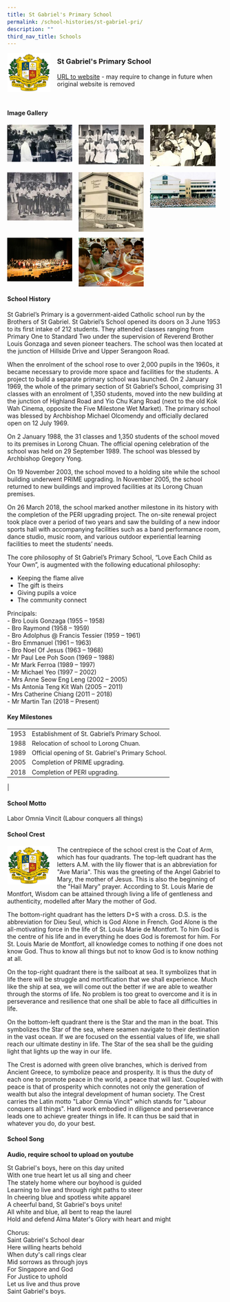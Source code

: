 ```yaml
---
title: St Gabriel's Primary School
permalink: /school-histories/st-gabriel-pri/
description: ""
third_nav_title: Schools
---
```

<img src="/images/stgabrielspri1.jpg" style="width:20%;margin-right:15px;" align = "left">

### **St Gabriel's Primary School**
[URL to website](https://www.stgabrielspri.moe.edu.sg/) - may require to change in future when original website is removed

<br clear="left">

#### **Image Gallery**

<p><a href="/images/stgabrielspri2.jpg">  
<img src="/images/stgabrielspri2.jpg" style="width:30%;margin-right:15px;" align = "left">
</a></p>

<p><a href="/images/stgabrielspri3.jpg">  
<img src="/images/stgabrielspri3.jpg" style="width:30%;margin-right:15px;" align = "left">
</a></p>

<p><a href="/images/stgabrielspri4.jpg">  
<img src="/images/stgabrielspri4.jpg" style="width:30%;margin-right:15px;" align = "left">
</a></p>

<br clear="left">

<p><a href="/images/stgabrielspri5.jpg">  
<img src="/images/stgabrielspri5.jpg" style="width:30%;margin-right:15px;" align = "left">
</a></p>

<p><a href="/images/stgabrielspri6.jpg">  
<img src="/images/stgabrielspri6.jpg" style="width:30%;margin-right:15px;" align = "left">
</a></p>

<p><a href="/images/stgabrielspri7.jpg">  
<img src="/images/stgabrielspri7.jpg" style="width:30%;margin-right:15px;" align = "left">
</a></p>

<br clear="left">

<p><a href="/images/stgabrielspri8.jpg">  
<img src="/images/stgabrielspri8.jpg" style="width:30%;margin-right:15px;" align = "left">
</a></p>

<p><a href="/images/stgabrielspri9.jpg">  
<img src="/images/stgabrielspri9.jpg" style="width:30%;margin-right:15px;" align = "left">
</a></p>

<br clear="left">

#### **School History**
St Gabriel’s Primary is a government-aided Catholic school run by the Brothers of St Gabriel. St Gabriel’s School opened its doors on 3 June 1953 to its first intake of 212 students. They attended classes ranging from Primary One to Standard Two under the supervision of Reverend Brother Louis Gonzaga and seven pioneer teachers. The school was then located at the junction of Hillside Drive and Upper Serangoon Road.

When the enrolment of the school rose to over 2,000 pupils in the 1960s, it became necessary to provide more space and facilities for the students. A project to build a separate primary school was launched. On 2 January 1969, the whole of the primary section of St Gabriel’s School, comprising 31 classes with an enrolment of 1,350 students, moved into the new building at the junction of Highland Road and Yio Chu Kang Road (next to the old Kok Wah Cinema, opposite the Five Milestone Wet Market). The primary school was blessed by Archbishop Michael Olcomendy and officially declared open on 12 July 1969.

On 2 January 1988, the 31 classes and 1,350 students of the school moved to its premises in Lorong Chuan. The official opening celebration of the school was held on 29 September 1989. The school was blessed by Archbishop Gregory Yong.

On 19 November 2003, the school moved to a holding site while the school building underwent PRIME upgrading. In November 2005, the school returned to new buildings and improved facilities at its Lorong Chuan premises.

On 26 March 2018, the school marked another milestone in its history with the completion of the PERI upgrading project. The on-site renewal project took place over a period of two years and saw the building of a new indoor sports hall with accompanying facilities such as a band performance room, dance studio, music room, and various outdoor experiential learning facilities to meet the students’ needs.

The core philosophy of St Gabriel’s Primary School, “Love Each Child as Your Own”, is augmented with the following educational philosophy:
*   Keeping the flame alive
*   The gift is theirs
*   Giving pupils a voice
*   The community connect

Principals:<br>
\- Bro Louis Gonzaga (1955 – 1958)<br>
\- Bro Raymond (1958 – 1959)<br>
\- Bro Adolphus @ Francis Tessier (1959 – 1961)<br>
\- Bro Emmanuel (1961 – 1963)<br>
\- Bro Noel Of Jesus (1963 – 1968)<br>
\- Mr Paul Lee Poh Soon (1969 – 1988)<br>
\- Mr Mark Ferroa (1989 – 1997)<br>
\- Mr Michael Yeo (1997 – 2002)<br>
\- Mrs Anne Seow Eng Leng (2002 – 2005)<br>
\- Ms Antonia Teng Kit Wah (2005 – 2011)<br>
\- Mrs Catherine Chiang (2011 – 2018)<br>
\- Mr Martin Tan (2018 – Present)

#### **Key Milestones**

|  |  |
|:---:|---|
| 1953 | Establishment of St. Gabriel’s Primary School. |
| 1988 | Relocation of school to Lorong Chuan. |
| 1989 | Official opening of St. Gabriel's Primary School. |
| 2005 | Completion of PRIME upgrading. |
| 2018 | Completion of PERI upgrading. |
|

#### **School Motto**
Labor Omnia Vincit (Labour conquers all things)

#### **School Crest**
<img src="/images/stgabrielspri1.jpg" style="width:20%;margin-right:15px;" align = "left">

The centrepiece of the school crest is the Coat of Arm, which has four quadrants. The top-left quadrant has the letters A.M. with the lily flower that is an abbreviation for "Ave Maria". This was the greeting of the Angel Gabriel to Mary, the mother of Jesus. This is also the beginning of the "Hail Mary" prayer. According to St. Louis Marie de Montfort, Wisdom can be attained through living a life of gentleness and authenticity, modelled after Mary the mother of God.

The bottom-right quadrant has the letters D+S with a cross. D.S. is the abbreviation for Dieu Seul, which is God Alone in French. God Alone is the all-motivating force in the life of St. Louis Marie de Montfort. To him God is the centre of his life and in everything he does God is foremost for him. For St. Louis Marie de Montfort, all knowledge comes to nothing if one does not know God. Thus to know all things but not to know God is to know nothing at all.

On the top-right quadrant there is the sailboat at sea. It symbolizes that in life there will be struggle and mortification that we shall experience. Much like the ship at sea, we will come out the better if we are able to weather through the storms of life. No problem is too great to overcome and it is in perseverance and resilience that one shall be able to face all difficulties in life.

On the bottom-left quadrant there is the Star and the man in the boat. This symbolizes the Star of the sea, where seamen navigate to their destination in the vast ocean. If we are focused on the essential values of life, we shall reach our ultimate destiny in life. The Star of the sea shall be the guiding light that lights up the way in our life.

The Crest is adorned with green olive branches, which is derived from Ancient Greece, to symbolize peace and prosperity. It is thus the duty of each one to promote peace in the world, a peace that will last. Coupled with peace is that of prosperity which connotes not only the generation of wealth but also the integral development of human society. The Crest carries the Latin motto "Labor Omnia Vincit" which stands for "Labour conquers all things". Hard work embodied in diligence and perseverance leads one to achieve greater things in life. It can thus be said that in whatever you do, do your best.

#### **School Song**
**Audio, require school to upload on youtube**

St Gabriel's boys, here on this day united<br>
With one true heart let us all sing and cheer<br>
The stately home where our boyhood is guided<br>
Learning to live and through right paths to steer<br>
In cheering blue and spotless white apparel<br>
A cheerful band, St Gabriel's boys unite!<br>
All white and blue, all bent to reap the laurel<br>
Hold and defend Alma Mater's Glory with heart and might

Chorus:<br>
Saint Gabriel's School dear<br>
Here willing hearts behold<br>
When duty's call rings clear<br>
Mid sorrows as through joys<br>
For Singapore and God<br>
For Justice to uphold<br>
Let us live and thus prove<br>
Saint Gabriel's boys.